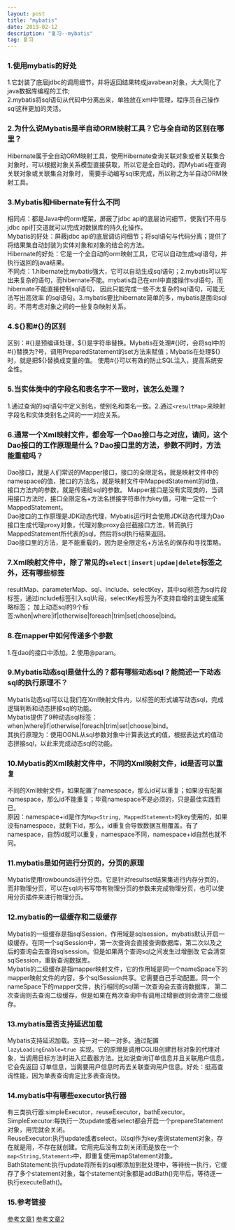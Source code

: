 ```yaml
---
layout: post
title: "mybatis"
date: 2019-02-12
description: "复习--mybatis"
tag: 复习
---
```

### 1.使用mybatis的好处
1.它封装了底层jdbc的调用细节，并将返回结果转成javabean对象，大大简化了java数据库编程的工作;  
2.mybatis将sql语句从代码中分离出来，单独放在xml中管理，程序员自己操作sql这样更加的灵活。
### 2.为什么说Mybatis是半自动ORM映射工具？它与全自动的区别在哪里？
Hibernate属于全自动ORM映射工具，使用Hibernate查询关联对象或者关联集合对象时，可以根据对象关系模型直接获取，所以它是全自动的。而Mybatis在查询关联对象或关联集合对象时，
需要手动编写sql来完成，所以称之为半自动ORM映射工具。
### 3.Mybatis和Hibernate有什么不同
相同点：都是Java中的orm框架，屏蔽了jdbc api的底层访问细节，使我们不用与jdbc api打交道就可以完成对数据库的持久化操作。  
Mybatis的好处：屏蔽jdbc api的底层调访问细节；将sql语句与代码分离；提供了将结果集自动封装为实体对象和对象的结合的方法。  
Hibernate的好处：它是一个全自动的orm映射工具，它可以自动生成sql语句，并执行返回的java结果。  
不同点：1.hibernate比mybatis强大，它可以自动生成sql语句；2.mybatis可以写出来复杂的语句，而hibernate不能。mybatis自己在xml中直接操作sql语句，而hibernate不能直接控制sql语句，
因此只能完成一些不太复杂的sql语句，可能无法写出高效率 的sql语句。3.mybatis要比hibernate简单的多，mybatis是面向sql的，不用考虑对象之间的一些复杂映射关系。
### 4.${}和#{}的区别
区别：#{}是预编译处理，${}是字符串替换。Mybatis在处理#{}时，会将sql中的#{}替换为?号，调用PreparedStatement的set方法来赋值；Mybatis在处理${}时，就是把${}替换成变量的值。
使用#{}可以有效的防止SQL注入，提高系统安全性。
### 5.当实体类中的字段名和表名字不一致时，该怎么处理？
1.通过查询的sql语句中定义别名，使别名和类名一致。2.通过`<resultMap>`来映射字段名和实体类别名之间的一一对应关系。
### 6.通常一个Xml映射文件，都会写一个Dao接口与之对应，请问，这个Dao接口的工作原理是什么？Dao接口里的方法，参数不同时，方法能重载吗？
Dao接口，就是人们常说的Mapper接口，接口的全限定名，就是映射文件中的namespace的值，接口的方法名，就是映射文件中MappedStatement的id值，接口方法内的参数，就是传递给sql的参数。
Mapper接口是没有实现类的，当调用接口方法时，接口全限定名+方法名拼接字符串作为key值，可唯一定位一个MappedStatement。  
Dao接口的工作原理是JDK动态代理，Mybatis运行时会使用JDK动态代理为Dao接口生成代理proxy对象，代理对象proxy会拦截接口方法，转而执行MappedStatement所代表的sql，然后将sql执行结果返回。  
Dao接口里的方法，是不能重载的，因为是全限定名+方法名的保存和寻找策略。
### 7.Xml映射文件中，除了常见的`select|insert|updae|delete`标签之外，还有哪些标签
resultMap、parameterMap、sql、include、selectKey，其中sql标签为sql片段标签，通过include标签引入sql片段，selectKey标签为不支持自增的主键生成策略标签；
加上动态sql的9个标签:when|where|if|otherwise|foreach|trim|set|choose|bind。
### 8.在mapper中如何传递多个参数
1.在dao的接口中添加。2.使用@param。
### 9.Mybatis动态sql是做什么的？都有哪些动态sql？能简述一下动态sql的执行原理不？
Mybatis动态sql可以让我们在Xml映射文件内，以标签的形式编写动态sql，完成逻辑判断和动态拼接sql的功能。  
Mybatis提供了9种动态sql标签：when|where|if|otherwise|foreach|trim|set|choose|bind。  
其执行原理为：使用OGNL从sql参数对象中计算表达式的值，根据表达式的值动态拼接sql，以此来完成动态sql的功能。
### 10.Mybatis的Xml映射文件中，不同的Xml映射文件，id是否可以重复
不同的Xml映射文件，如果配置了namespace，那么id可以重复；如果没有配置namespace，那么id不能重复；毕竟namespace不是必须的，只是最佳实践而已。  
原因：namespace+id是作为`Map<String, MappedStatement>`的key使用的，如果没有namespace，就剩下id，那么，id重复会导致数据互相覆盖。有了namespace，自然id就可以重复，namespace不同，namespace+id自然也就不同。
### 11.mybatis是如何进行分页的，分页的原理
Mybatis使用rowbounds进行分页。它是针对resultset结果集进行内存分页的，而非物理分页，可以在sql内书写带有物理分页的参数来完成物理分页，也可以使用分页插件来进行物理分页。
### 12.mybatis的一级缓存和二级缓存
Mybatis的一级缓存是指sqlSession，作用域是sqlsession，mybatis默认开启一级缓存。在同一个sqlSession中，第一次查询会直接查询数据库，第二次以及之后的查询会去查询sqlsession。但是如果两个查询sql之间发生过增删改
它会清空sqlSession，重新查询数据库。  
Mybatis的二级缓存是指mapper映射文件，它的作用域是同一个nameSpace下的mapper映射文件的内容，多个sqlSession共享。它需要自己手动配置。同一个nameSpace下的mapper文件，执行相同的sql第一次查询会去查询数据库，
第二次查询则去查询二级缓存，但是如果在两次查询中有调用过增删改则会清空二级缓存。
### 13.mybatis是否支持延迟加载
Mybatis支持延迟加载。支持一对一和一对多。通过配置`lazyLoadingEnable=true `实现。它的原理是调用CGLIB创建目标对象的代理对象，当调用目标方法时进入拦截器方法。比如说查询订单信息并且关联用户信息，它会先返回
订单信息，当需要用户信息时再去关联查询用户信息。好处：挺高查询性能，因为单表查询肯定比多表查询快。
### 14.mybatis中有哪些executor执行器
有三类执行器:simpleExecutor，reuseExecutor，bathExecutor。  
SimpleExecutor:每执行一次update或者select都会开启一个prepareStatement对象，用完就会关闭。  
ReuseExecutor:执行update或者select，以sql作为key查询statement对象，存在就是用，不存在就创建。它用完后没有立刻关闭而是放在一个`map<String,Statement>`中，即重复使用mapStatement对象。  
BathStatement:执行update将所有的sql都添加到批处理中，等待统一执行，它缓存了多个statement对象，每个statement对象都是addBath()完毕后，等待逐一执行executeBath()。
### 15.参考链接
[参考文章1](http://baijiahao.baidu.com/s?id=1586305256627906669&wfr=spider&for=pc) 
[参考文章2](https://www.cnblogs.com/huajiezh/p/6415388.html)
